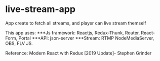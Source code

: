 # live-stream-app
App create to fetch all streams, and player can live stream themself

This app uses:
***Js framework: Reactjs, Redux-Thunk, Router, React-Form, Portal
***API: json-server 
***Stream: RTMP NodeMediaServer, OBS, FLV JS. 

Reference: Modern React with Redux [2019 Update]- Stephen Grinder
